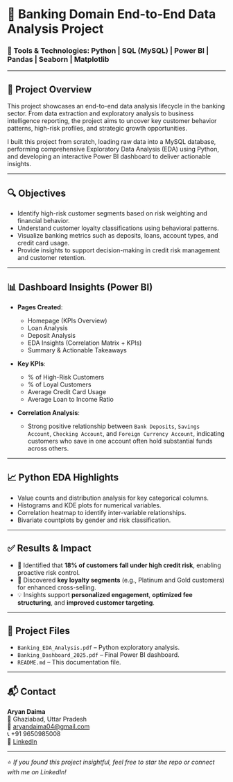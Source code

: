 # 🏦 Banking Domain End-to-End Data Analysis Project

### 🚀 Tools & Technologies: Python | SQL (MySQL) | Power BI | Pandas | Seaborn | Matplotlib

---

## 📌 Project Overview

This project showcases an end-to-end data analysis lifecycle in the banking sector. From data extraction and exploratory analysis to business intelligence reporting, the project aims to uncover key customer behavior patterns, high-risk profiles, and strategic growth opportunities.

I built this project from scratch, loading raw data into a MySQL database, performing comprehensive Exploratory Data Analysis (EDA) using Python, and developing an interactive Power BI dashboard to deliver actionable insights.

---

## 🔍 Objectives

- Identify high-risk customer segments based on risk weighting and financial behavior.
- Understand customer loyalty classifications using behavioral patterns.
- Visualize banking metrics such as deposits, loans, account types, and credit card usage.
- Provide insights to support decision-making in credit risk management and customer retention.

---

## 📊 Dashboard Insights (Power BI)

- **Pages Created**:
  - Homepage (KPIs Overview)
  - Loan Analysis
  - Deposit Analysis
  - EDA Insights (Correlation Matrix + KPIs)
  - Summary & Actionable Takeaways

- **Key KPIs**:
  - % of High-Risk Customers
  - % of Loyal Customers
  - Average Credit Card Usage
  - Average Loan to Income Ratio

- **Correlation Analysis**:
  - Strong positive relationship between `Bank Deposits`, `Savings Account`, `Checking Account`, and `Foreign Currency Account`, indicating customers who save in one account often hold substantial funds across others.

---

## 📈 Python EDA Highlights

- Value counts and distribution analysis for key categorical columns.
- Histograms and KDE plots for numerical variables.
- Correlation heatmap to identify inter-variable relationships.
- Bivariate countplots by gender and risk classification.

---

## ✅ Results & Impact

- 🔎 Identified that **18% of customers fall under high credit risk**, enabling proactive risk control.
- 📌 Discovered **key loyalty segments** (e.g., Platinum and Gold customers) for enhanced cross-selling.
- 💡 Insights support **personalized engagement**, **optimized fee structuring**, and **improved customer targeting**.

---

## 📁 Project Files

- `Banking_EDA_Analysis.pdf` – Python exploratory analysis.
- `Banking_Dashboard_2025.pdf` – Final Power BI dashboard.
- `README.md` – This documentation file.

---

## 📬 Contact

**Aryan Daima**  
📍 Ghaziabad, Uttar Pradesh  
📧 aryandaima04@gmail.com  
📞 +91 9650985008  
🔗 [LinkedIn](https://www.linkedin.com/in/aryan-daima-90962825b/)

---

⭐ *If you found this project insightful, feel free to star the repo or connect with me on LinkedIn!*
